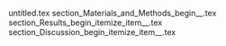 untitled.tex
section_Materials_and_Methods_begin__.tex
section_Results_begin_itemize_item__.tex
section_Discussion_begin_itemize_item__.tex
